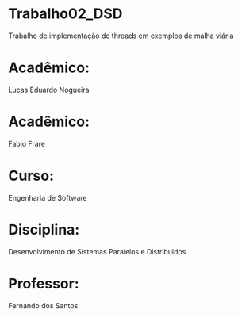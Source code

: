 # Trabalho02_DSD
 Trabalho de implementação de threads em exemplos de malha viária
# Acadêmico:
 Lucas Eduardo Nogueira
# Acadêmico:
 Fabio Frare
# Curso:
 Engenharia de Software
# Disciplina:
 Desenvolvimento de Sistemas Paralelos e Distribuidos
# Professor:
 Fernando dos Santos
